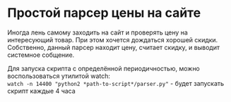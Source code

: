 # Простой парсер цены на сайте

Иногда лень самому заходить на сайт и проверять цену на интересующий товар. При этом хочется дождаться хорошей скидки. Собственно, данный парсер находит цену, считает скидку, и выводит системное собщение.

Для запуска скрипта с определённой периодичностью, можно воспользоваться утилитой watch:\
`watch -n 14400 "python2 *path-to-script*/parser.py"` - будет запускать скрипт каждые 4 часа